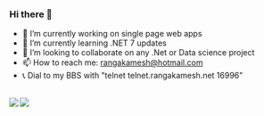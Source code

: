 ### Hi there 👋

<!--
**rangakamesh/rangakamesh** is a ✨ _special_ ✨ repository because its `README.md` (this file) appears on your GitHub profile. 

Here are some ideas to get you started: -->

- 🔭 I’m currently working on single page web apps
- 🌱 I’m currently learning .NET 7 updates
- 👯 I’m looking to collaborate on any .Net or Data science project
- 📫 How to reach me: rangakamesh@hotmail.com
- :telephone_receiver: Dial to my BBS with "telnet telnet.rangakamesh.net 16996"
<!-- - 🤔 I’m looking for help with ... 
- 💬 Ask me about at 
- 😄 Pronouns: ... 
- ⚡ Fun fact: ... -->

<p>
  <br>
  <a>
    <img align="left" src="https://github-readme-stats.vercel.app/api?username=rangakamesh&show_icons=true&count_private=true&include_all_commits=true" />
    <img align="left" src="https://github-readme-stats.vercel.app/api/top-langs/?username=rangakamesh&hide=jupyter%20notebook"/>
  </a>
</p>
